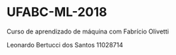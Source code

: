 # UFABC-ML-2018
Curso de aprendizado de máquina com Fabrício Olivetti

Leonardo Bertucci dos Santos
11028714

